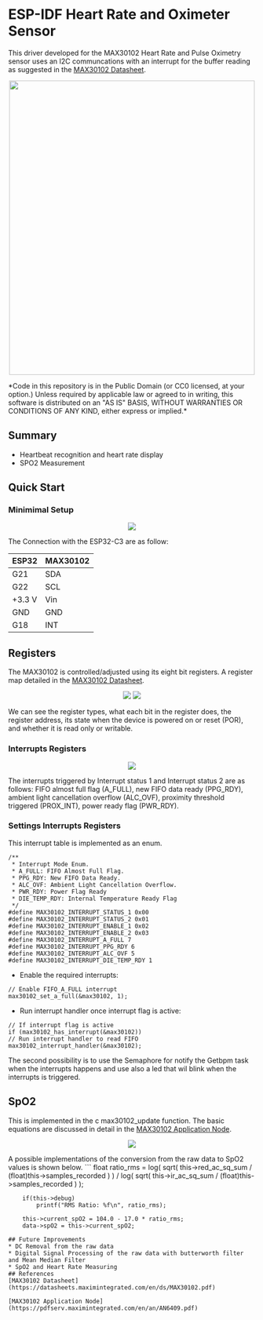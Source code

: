 ESP-IDF Heart Rate and Oximeter Sensor
====================

This driver developed for the MAX30102 Heart Rate and Pulse Oximetry sensor uses an I2C communcations with an interrupt for the buffer reading as suggested in the [MAX30102 Datasheet](https://datasheets.maximintegrated.com/en/ds/MAX30102.pdf).
<p align="center">
<img src="https://github.com/nferrante93/ESP32_MAX30102/blob/main/images/Breadboard_connections.bmp" width="500" height="600">
</p>
*Code in this repository is in the Public Domain (or CC0 licensed, at your option.)
Unless required by applicable law or agreed to in writing, this
software is distributed on an "AS IS" BASIS, WITHOUT WARRANTIES OR
CONDITIONS OF ANY KIND, either express or implied.*

## Summary 
* Heartbeat recognition and heart rate display
* SPO2 Measurement
## Quick Start
### Minimimal Setup

<p align="center">
<img src="https://github.com/nferrante93/esp32-max30102/blob/main/images/minimal_connections.bmp">
</p>
The Connection with the ESP32-C3 are as follow:

 ESP32        | MAX30102 
------------- | -------------
G21           | SDA
G22           | SCL
+3.3 V        | Vin
GND           | GND
G18           | INT
## Registers
The MAX30102 is controlled/adjusted using its eight bit registers. A register map detailed in the [MAX30102 Datasheet](https://datasheets.maximintegrated.com/en/ds/MAX30102.pdf). 
<p align="center">
<img src="https://github.com/nferrante93/esp32-max30102/blob/main/images/registers1.bmp">
<img src="https://github.com/nferrante93/esp32-max30102/blob/main/images/registers2.bmp">
</p>
We can see the register types, what each bit in the register does, the register address, its state when the device is powered on or reset (POR), and whether it is read only or writable.

### Interrupts Registers
<p align="center">
<img src="https://github.com/nferrante93/esp32-max30102/blob/main/images/interrupts_registers.bmp">
</p>

The interrupts triggered by Interrupt status 1 and Interrupt status 2 are as follows: FIFO almost full flag
(A_FULL), new FIFO data ready (PPG_RDY), ambient light cancellation overflow (ALC_OVF), proximity
threshold triggered (PROX_INT), power ready flag (PWR_RDY).
### Settings Interrupts Registers
This interrupt table is implemented as an enum.
```
/**
 * Interrupt Mode Enum.
 * A_FULL: FIFO Almost Full Flag.
 * PPG_RDY: New FIFO Data Ready.
 * ALC_OVF: Ambient Light Cancellation Overflow.
 * PWR_RDY: Power Flag Ready
 * DIE_TEMP_RDY: Internal Temperature Ready Flag
 */
#define MAX30102_INTERRUPT_STATUS_1 0x00
#define MAX30102_INTERRUPT_STATUS_2 0x01
#define MAX30102_INTERRUPT_ENABLE_1 0x02
#define MAX30102_INTERRUPT_ENABLE_2 0x03
#define MAX30102_INTERRUPT_A_FULL 7
#define MAX30102_INTERRUPT_PPG_RDY 6
#define MAX30102_INTERRUPT_ALC_OVF 5
#define MAX30102_INTERRUPT_DIE_TEMP_RDY 1

```
* Enable the required interrupts:
```
// Enable FIFO_A_FULL interrupt
max30102_set_a_full(&max30102, 1);
```
* Run interrupt handler once interrupt flag is active:
```
// If interrupt flag is active
if (max30102_has_interrupt(&max30102))
// Run interrupt handler to read FIFO
max30102_interrupt_handler(&max30102);

```
The second possibility is to use the Semaphore for notify the Getbpm task when the interrupts happens and use also a led that wil blink when the interrupts is triggered.

## SpO2
This is implemented in the c max30102_update function. The basic equations are discussed in detail in the [MAX30102 Application Node](https://pdfserv.maximintegrated.com/en/an/AN6409.pdf).
<p align="center">
<img src="https://github.com/nferrante93/esp32-max30102/blob/main/images/max30102SpO2.bmp">
</p>
A possible implementations of the conversion from the raw data to SpO2 values is shown below.
```
float ratio_rms = log( sqrt( this->red_ac_sq_sum /
                                     (float)this->samples_recorded ) ) /
                          log( sqrt( this->ir_ac_sq_sum /
                                     (float)this->samples_recorded ) );

        if(this->debug)
            printf("RMS Ratio: %f\n", ratio_rms);

        this->current_spO2 = 104.0 - 17.0 * ratio_rms;
        data->spO2 = this->current_spO2;

```
## Future Improvements
* DC Removal from the raw data
* Digital Signal Processing of the raw data with butterworth filter and Mean Median Filter 
* SpO2 and Heart Rate Measuring
## References
[MAX30102 Datasheet](https://datasheets.maximintegrated.com/en/ds/MAX30102.pdf)

[MAX30102 Application Node](https://pdfserv.maximintegrated.com/en/an/AN6409.pdf)
